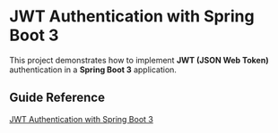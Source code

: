 # JWT Authentication with Spring Boot 3

This project demonstrates how to implement **JWT (JSON Web Token)** authentication in a **Spring Boot 3** application.

## Guide Reference
[JWT Authentication with Spring Boot 3](https://medium.com/@tericcabrel/implement-jwt-authentication-in-a-spring-boot-3-application-5839e4fd8fac)